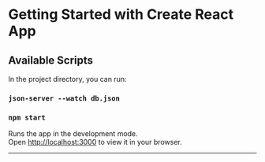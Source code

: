 # Getting Started with Create React App

## Available Scripts

In the project directory, you can run:

### `json-server --watch db.json`
### `npm start`

Runs the app in the development mode.\
Open [http://localhost:3000](http://localhost:3000) to view it in your browser.

<hr/>
